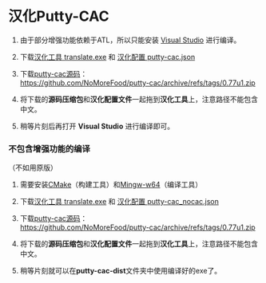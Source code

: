 # 汉化Putty-CAC

1. 由于部分增强功能依赖于ATL，所以只能安装 [Visual Studio](https://visualstudio.microsoft.com/zh-hans/downloads/) 进行编译。

2. 下载[汉化工具 translate.exe](https://raw.githubusercontent.com/bbbboom/TranslateToChinese/master/translate.exe)
和 [汉化配置 putty-cac.json](https://raw.githubusercontent.com/bbbboom/TranslateToChinese/master/PuttyCAC/putty-cac.json)

3. 下载[putty-cac源码](https://github.com/NoMoreFood/putty-cac)：  
    https://github.com/NoMoreFood/putty-cac/archive/refs/tags/0.77u1.zip

4. 将下载的**源码压缩包**和**汉化配置文件**一起拖到**汉化工具**上，注意路径不能包含中文。  

5. 稍等片刻后再打开 **Visual Studio** 进行编译即可。


### 不包含增强功能的编译
（不如用原版）

1. 需要安装[CMake](https://cmake.org/download/)（构建工具）和[Mingw-w64](https://github.com/niXman/mingw-builds-binaries/releases)（编译工具）

2. 下载[汉化工具 translate.exe](https://raw.githubusercontent.com/bbbboom/TranslateToChinese/master/translate.exe)
和 [汉化配置 putty-cac_nocac.json](https://raw.githubusercontent.com/bbbboom/TranslateToChinese/master/PuttyCAC/putty-cac_nocac.json)

3. 下载[putty-cac源码](https://github.com/NoMoreFood/putty-cac)：  
    https://github.com/NoMoreFood/putty-cac/archive/refs/tags/0.77u1.zip

4. 将下载的**源码压缩包**和**汉化配置文件**一起拖到**汉化工具**上，注意路径不能包含中文。  

5. 稍等片刻就可以在**putty-cac-dist**文件夹中使用编译好的exe了。


